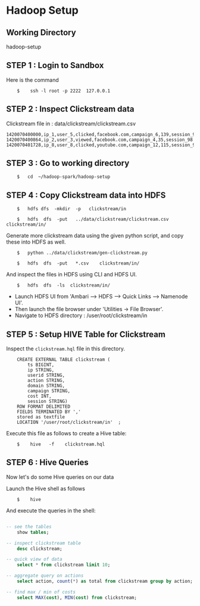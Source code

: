 # Hadoop Setup

## Working Directory
hadoop-setup

## STEP 1 : Login to Sandbox
Here is the command
```
    $    ssh -l root -p 2222  127.0.0.1
```

## STEP 2 : Inspect Clickstream data

Clickstream file in :   data/clickstream/clickstream.csv

```
1420070400000,ip_1,user_5,clicked,facebook.com,campaign_6,139,session_98
1420070400864,ip_2,user_3,viewed,facebook.com,campaign_4,35,session_98
1420070401728,ip_8,user_8,clicked,youtube.com,campaign_12,115,session_92

```

## STEP 3 : Go to working directory
```
    $   cd  ~/hadoop-spark/hadoop-setup
```

## STEP 4 : Copy Clickstream data into HDFS

```
    $   hdfs dfs  -mkdir  -p   clickstream/in

    $   hdfs  dfs  -put   ../data/clickstream/clickstream.csv    clickstream/in/
```

Generate more clickstream data using the given python script, and copy these into HDFS as well.

```
    $   python ../data/clickstream/gen-clickstream.py

    $   hdfs  dfs  -put   *.csv    clickstream/in/
```

And inspect the files in HDFS using CLI and HDFS UI.

```
    $   hdfs  dfs  -ls  clickstream/in/
```

* Launch HDFS UI from 'Ambari --> HDFS --> Quick Links --> Namenode UI'.
* Then launch the file browser under 'Utilities -> File Browser'.
* Navigate to HDFS directory :  /user/root/clickstream/in


## STEP 5 : Setup HIVE Table for Clickstream

Inspect the `clickstream.hql` file in this directory.

```
    CREATE EXTERNAL TABLE clickstream (
        ts BIGINT,
        ip STRING,
        userid STRING,
        action STRING,
        domain STRING,
        campaign STRING,
        cost INT,
        session STRING)
    ROW FORMAT DELIMITED
    FIELDS TERMINATED BY ','
    stored as textfile
    LOCATION '/user/root/clickstream/in'  ;
```

Execute this file as follows to create a Hive table:

```
    $    hive   -f    clickstream.hql
```


## STEP 6 : Hive Queries

Now let's do some Hive queries on our data

Launch the Hive shell as follows
```
    $    hive
```

And execute the queries in the shell:

```sql

-- see the tables
    show tables;

-- inspect clickstream table
    desc clickstream;

-- quick view of data
    select * from clickstream limit 10;

-- aggregate query on actions
    select action, count(*) as total from clickstream group by action;

-- find max / min of costs
    select MAX(cost), MIN(cost) from clickstream;

```

